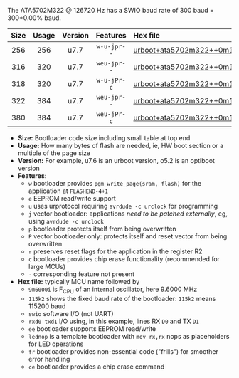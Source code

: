 The ATA5702M322 @ 126720 Hz has a SWIO baud rate of 300 baud = 300+0.00% baud.

|Size|Usage|Version|Features|Hex file|
|:-:|:-:|:-:|:-:|:--|
|256|256|u7.7|`w-u-jpr--`|[urboot+ata5702m322++0m126720i++++0k3_swio_rxb0_txb1_lednop.hex](https://raw.githubusercontent.com/stefanrueger/urboot.hex/main/mcus/ata5702m322/internal_oscillator/fint++0m126720_Hz/br++++0k3_bps/urboot+ata5702m322++0m126720i++++0k3_swio_rxb0_txb1_lednop.hex)|
|316|320|u7.7|`weu-jpr--`|[urboot+ata5702m322++0m126720i++++0k3_swio_rxb0_txb1_ee.hex](https://raw.githubusercontent.com/stefanrueger/urboot.hex/main/mcus/ata5702m322/internal_oscillator/fint++0m126720_Hz/br++++0k3_bps/urboot+ata5702m322++0m126720i++++0k3_swio_rxb0_txb1_ee.hex)|
|318|320|u7.7|`w-u-jPr-c`|[urboot+ata5702m322++0m126720i++++0k3_swio_rxb0_txb1_lednop_fr_ce.hex](https://raw.githubusercontent.com/stefanrueger/urboot.hex/main/mcus/ata5702m322/internal_oscillator/fint++0m126720_Hz/br++++0k3_bps/urboot+ata5702m322++0m126720i++++0k3_swio_rxb0_txb1_lednop_fr_ce.hex)|
|322|384|u7.7|`weu-jpr--`|[urboot+ata5702m322++0m126720i++++0k3_swio_rxb0_txb1_ee_lednop.hex](https://raw.githubusercontent.com/stefanrueger/urboot.hex/main/mcus/ata5702m322/internal_oscillator/fint++0m126720_Hz/br++++0k3_bps/urboot+ata5702m322++0m126720i++++0k3_swio_rxb0_txb1_ee_lednop.hex)|
|380|384|u7.7|`weu-jPr-c`|[urboot+ata5702m322++0m126720i++++0k3_swio_rxb0_txb1_ee_lednop_fr_ce.hex](https://raw.githubusercontent.com/stefanrueger/urboot.hex/main/mcus/ata5702m322/internal_oscillator/fint++0m126720_Hz/br++++0k3_bps/urboot+ata5702m322++0m126720i++++0k3_swio_rxb0_txb1_ee_lednop_fr_ce.hex)|

- **Size:** Bootloader code size including small table at top end
- **Usage:** How many bytes of flash are needed, ie, HW boot section or a multiple of the page size
- **Version:** For example, u7.6 is an urboot version, o5.2 is an optiboot version
- **Features:**
  + `w` bootloader provides `pgm_write_page(sram, flash)` for the application at `FLASHEND-4+1`
  + `e` EEPROM read/write support
  + `u` uses urprotocol requiring `avrdude -c urclock` for programming
  + `j` vector bootloader: applications *need to be patched externally*, eg, using `avrdude -c urclock`
  + `p` bootloader protects itself from being overwritten
  + `P` vector bootloader only: protects itself and reset vector from being overwritten
  + `r` preserves reset flags for the application in the register R2
  + `c` bootloader provides chip erase functionality (recommended for large MCUs)
  + `-` corresponding feature not present
- **Hex file:** typically MCU name followed by
  + `9m6000i` is F<sub>CPU</sub> of an internal oscillator, here 9.6000 MHz
  + `115k2` shows the fixed baud rate of the bootloader: `115k2` means 115200 baud
  + `swio` software I/O (not UART)
  + `rxd0 txd1` I/O using, in this example, lines RX `D0` and TX `D1`
  + `ee` bootloader supports EEPROM read/write
  + `lednop` is a template bootloader with `mov rx,rx` nops as placeholders for LED operations
  + `fr` bootloader provides non-essential code ("frills") for smoother error handling
  + `ce` bootloader provides a chip erase command
